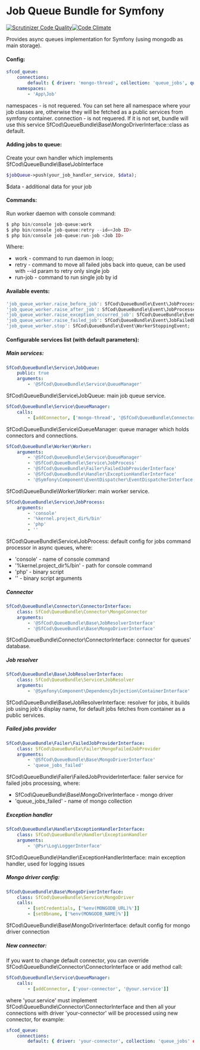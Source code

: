 Job Queue Bundle for Symfony
======================================================

[![Scrutinizer Code Quality](https://scrutinizer-ci.com/g/sfcod/jobqueue/badges/quality-score.png?b=master)](https://scrutinizer-ci.com/g/sfcod/jobqueue/?branch=master)[![Code Climate](https://codeclimate.com/github/sfcod/jobqueue/badges/gpa.svg)](https://codeclimate.com/github/sfcod/jobqueue)

Provides async queues implementation for Symfony (using mongodb as main storage).

#### Config:
```yaml
sfcod_queue:
    connections:
        default: { driver: 'mongo-thread', collection: 'queue_jobs', queue: 'default', expire: 60, limit: 2 }
    namespaces:
        - 'App\Job'        
```
namespaces - is not requered. You can set here all namespace where your job classes are, otherwise they will be fetched as a public services from symfony container.
connection - is not requered. If it is not set, bundle will use this service SfCod\QueueBundle\Base\MongoDriverInterface::class as default.

#### Adding jobs to queue:

Create your own handler which implements SfCod\QueueBundle\Base\JobInterface 

```php
$jobQueue->push(your_job_handler_service, $data);
```

$data - additional data for your job

#### Commands:

Run worker daemon with console command: 
```php
$ php bin/console job-queue:work
$ php bin/console job-queue:retry --id=<Job ID>
$ php bin/console job-queue:run-job <Job ID>
```

Where: 
- work - command to run daemon in loop;
- retry - command to move all failed jobs back into queue, can be used with --id param to retry only single job
- run-job - command to run single job by id

#### Available events:
```php
'job_queue_worker.raise_before_job': SfCod\QueueBundle\Event\JobProcessingEvent;
'job_queue_worker.raise_after_job': SfCod\QueueBundle\Event\JobProcessedEvent;
'job_queue_worker.raise_exception_occurred_job': SfCod\QueueBundle\Event\JobExceptionOccurredEvent;
'job_queue_worker.raise_failed_job': SfCod\QueueBundle\Event\JobFailedEvent;
'job_queue_worker.stop': SfCod\QueueBundle\Event\WorkerStoppingEvent;
```

#### Configurable services list (with default parameters):

##### Main services:
```yaml
SfCod\QueueBundle\Service\JobQueue:
    public: true
    arguments:
        - '@SfCod\QueueBundle\Service\QueueManager'
```
SfCod\QueueBundle\Service\JobQueue: main job queue service.

```yaml
SfCod\QueueBundle\Service\QueueManager:
    calls: 
        - [addConnector, ['mongo-thread', '@SfCod\QueueBundle\Connector\ConnectorInterface']]
```
SfCod\QueueBundle\Service\QueueManager: queue manager which holds connectors and connections.

```yaml
SfCod\QueueBundle\Worker\Worker:
    arguments:
        - '@SfCod\QueueBundle\Service\QueueManager'
        - '@SfCod\QueueBundle\Service\JobProcess'
        - '@SfCod\QueueBundle\Failer\FailedJobProviderInterface'
        - '@SfCod\QueueBundle\Handler\ExceptionHandlerInterface'
        - '@Symfony\Component\EventDispatcher\EventDispatcherInterface'
```
SfCod\QueueBundle\Worker\Worker: main worker service.

```yaml
SfCod\QueueBundle\Service\JobProcess:
    arguments:
        - 'console'
        - '%kernel.project_dir%/bin'
        - 'php'
        - ''
```
SfCod\QueueBundle\Service\JobProcess: default config for jobs command processor in async queues, where: 
- 'console' - name of console command 
- '%kernel.project_dir%/bin' - path for console command
- 'php' - binary script
- '' - binary script arguments

##### Connector
```yaml
SfCod\QueueBundle\Connector\ConnectorInterface:
    class: SfCod\QueueBundle\Connector\MongoConnector
    arguments:
        - '@SfCod\QueueBundle\Base\JobResolverInterface'
        - '@SfCod\QueueBundle\Base\MongoDriverInterface'
```
SfCod\QueueBundle\Connector\ConnectorInterface: connector for queues' database.

##### Job resolver
```yaml
SfCod\QueueBundle\Base\JobResolverInterface:
    class: SfCod\QueueBundle\Service\JobResolver
    arguments:
        - '@Symfony\Component\DependencyInjection\ContainerInterface'
```
SfCod\QueueBundle\Base\JobResolverInterface: resolver for jobs, it builds job using job's display name, for default jobs fetches from container as a public services.

##### Failed jobs provider
```yaml
SfCod\QueueBundle\Failer\FailedJobProviderInterface:
    class: SfCod\QueueBundle\Failer\MongoFailedJobProvider
    arguments:
        - '@SfCod\QueueBundle\Base\MongoDriverInterface'
        - 'queue_jobs_failed'
```
SfCod\QueueBundle\Failer\FailedJobProviderInterface: failer service for failed jobs processing, where:
- SfCod\QueueBundle\Base\MongoDriverInterface - mongo driver
- 'queue_jobs_failed' - name of mongo collection

##### Exception handler
```yaml
SfCod\QueueBundle\Handler\ExceptionHandlerInterface:
    class: SfCod\QueueBundle\Handler\ExceptionHandler
    arguments:
        - '@Psr\Log\LoggerInterface'
```
SfCod\QueueBundle\Handler\ExceptionHandlerInterface: main exception handler, used for logging issues

##### Mongo driver config:

```yaml
SfCod\QueueBundle\Base\MongoDriverInterface:
    class: SfCod\QueueBundle\Service\MongoDriver
    calls:
        - [setCredentials, ['%env(MONGODB_URL)%']]
        - [setDbname, ['%env(MONGODB_NAME)%']]
```
SfCod\QueueBundle\Base\MongoDriverInterface: default config for mongo driver connection

##### New connector:

If you want to change default connector, you can override SfCod\QueueBundle\Connector\ConnectorInterface or add method call:
```yaml
SfCod\QueueBundle\Service\QueueManager:
    calls: 
        - [addConnector, ['your-connector', '@your.service']]
```
where 'your.service' must implement SfCod\QueueBundle\Connector\ConnectorInterface and then all your connections with driver 'your-connector' will be processed using new connector, for example:
```yaml
sfcod_queue:
    connections:
        default: { driver: 'your-connector', collection: 'queue_jobs' queue: 'default', expire: 60, limit: 2 }
```
